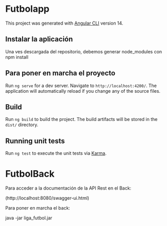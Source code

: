 # Futbolapp

This project was generated with [Angular CLI](https://github.com/angular/angular-cli) version 14.

## Instalar la aplicación

Una ves descargada del repositorio, debemos generar node_modules con npm install

## Para poner en marcha el proyecto

Run `ng serve` for a dev server. Navigate to `http://localhost:4200/`. The application will automatically reload if you change any of the source files.

## Build

Run `ng build` to build the project. The build artifacts will be stored in the `dist/` directory.

## Running unit tests

Run `ng test` to execute the unit tests via [Karma](https://karma-runner.github.io).

# FutbolBack

Para acceder a la documentación de la API Rest en el Back:

(http://localhost:8080/swagger-ui.html)

Para poner en marcha el back:

java -jar liga_futbol.jar

